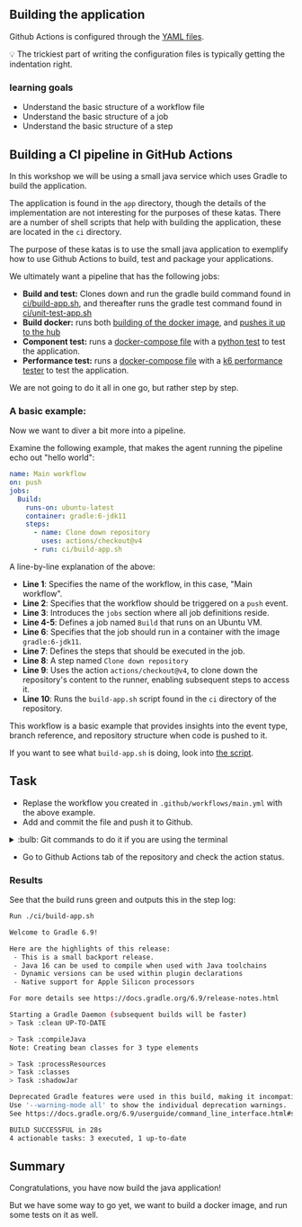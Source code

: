 ## Building the application

Github Actions is configured through the [YAML files](https://docs.github.com/en/actions/using-workflows/workflow-syntax-for-github-actions).

:bulb: The trickiest part of writing the configuration files is typically getting the indentation right.

### learning goals

- Understand the basic structure of a workflow file
- Understand the basic structure of a job
- Understand the basic structure of a step

## Building a CI pipeline in GitHub Actions

In this workshop we will be using a small java service which uses Gradle to build the application.

The application is found in the `app` directory, though the details of the implementation are not interesting for the purposes of these katas.
There are a number of shell scripts that help with building the application, these are located in the `ci` directory.

The purpose of these katas is to use the small java application to exemplify how to use Github Actions to build, test and package your applications.

We ultimately want a pipeline that has the following jobs:

- **Build and test:** Clones down and run the gradle build command found in [ci/build-app.sh](../ci/build-app.sh), and thereafter runs the gradle test command found in [ci/unit-test-app.sh](../ci/unit-test-app.sh)
- **Build docker:** runs both [building of the docker image](../ci/build-docker.sh), and [pushes it up to the hub](../ci/push-docker.sh)
- **Component test:** runs a [docker-compose file](../component-test/docker-compose.yml) with a [python test](../component-test/test_app.py) to test the application.
- **Performance test:** runs a [docker-compose file](../performance-test/docker-compose.yml) with a [k6 performance tester](../performance-test/single-request.js) to test the application.

We are not going to do it all in one go, but rather step by step.

### A basic example:

Now we want to diver a bit more into a pipeline.

Examine the following example, that makes the agent running the pipeline echo out "hello world":


```yaml
name: Main workflow
on: push
jobs:
  Build:
    runs-on: ubuntu-latest
    container: gradle:6-jdk11
    steps:
      - name: Clone down repository
        uses: actions/checkout@v4       
      - run: ci/build-app.sh
```

A line-by-line explanation of the above:

- **Line 1**: Specifies the name of the workflow, in this case, "Main workflow".
- **Line 2**: Specifies that the workflow should be triggered on a `push` event.
- **Line 3**: Introduces the `jobs` section where all job definitions reside.
- **Line 4-5**: Defines a job named `Build` that runs on an Ubuntu VM.
- **Line 6**: Specifies that the job should run in a container with the image `gradle:6-jdk11`.
- **Line 7**: Defines the steps that should be executed in the job.
- **Line 8**: A step named `Clone down repository`
- **Line 9**: Uses the action `actions/checkout@v4`, to clone down the repository's content to the runner, enabling subsequent steps to access it.
- **Line 10**: Runs the `build-app.sh` script found in the `ci` directory of the repository.


This workflow is a basic example that provides insights into the event type, branch reference, and repository structure when code is pushed to it.

If you want to see what `build-app.sh` is doing, look into [the script](../ci/build-app.sh). 

## Task

- Replase the workflow you created in `.github/workflows/main.yml` with the above example.
- Add and commit the file and push it to Github. 

<details>
<summary>:bulb: Git commands to do it if you are using the terminal</summary>

```bash
git add .github/workflows/hello-world.yml
git commit -m "Add hello world workflow"
git push

```

</details>

- Go to Github Actions tab of the repository and check the action status.

### Results 
See that the build runs green and outputs this in the step log:

```bash
Run ./ci/build-app.sh

Welcome to Gradle 6.9!

Here are the highlights of this release:
 - This is a small backport release.
 - Java 16 can be used to compile when used with Java toolchains
 - Dynamic versions can be used within plugin declarations
 - Native support for Apple Silicon processors

For more details see https://docs.gradle.org/6.9/release-notes.html

Starting a Gradle Daemon (subsequent builds will be faster)
> Task :clean UP-TO-DATE

> Task :compileJava
Note: Creating bean classes for 3 type elements

> Task :processResources
> Task :classes
> Task :shadowJar

Deprecated Gradle features were used in this build, making it incompatible with Gradle 7.0.
Use '--warning-mode all' to show the individual deprecation warnings.
See https://docs.gradle.org/6.9/userguide/command_line_interface.html#sec:command_line_warnings

BUILD SUCCESSFUL in 28s
4 actionable tasks: 3 executed, 1 up-to-date
```

## Summary

Congratulations, you have now build the java application!

But we have some way to go yet, we want to build a docker image, and run some tests on it as well.
